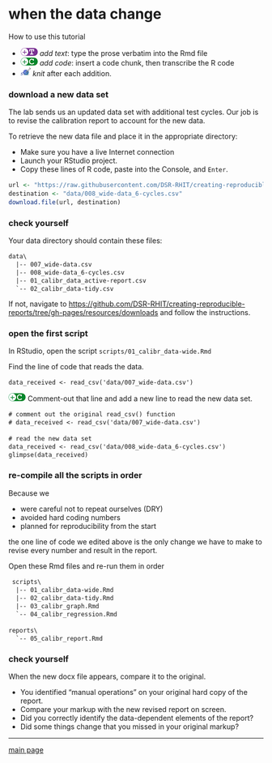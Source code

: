 
# when the data change

How to use this tutorial

  - ![](../resources/images/text-icon.png)<!-- --> *add text*: type the
    prose verbatim into the Rmd file
  - ![](../resources/images/code-icon.png)<!-- --> *add code*: insert a
    code chunk, then transcribe the R code
  - ![](../resources/images/knit-icon.png)<!-- --> *knit* after each
    addition.

### download a new data set

The lab sends us an updated data set with additional test cycles. Our
job is to revise the calibration report to account for the new data.

To retrieve the new data file and place it in the appropriate directory:

  - Make sure you have a live Internet connection
  - Launch your RStudio project.
  - Copy these lines of R code, paste into the Console, and
`Enter`.

<!-- end list -->

``` r
url <- "https://raw.githubusercontent.com/DSR-RHIT/creating-reproducible-reports/gh-pages/data/008_wide-data_6-cycles.csv"
destination <- "data/008_wide-data_6-cycles.csv"
download.file(url, destination)
```

### check yourself

Your data directory should contain these files:

    data\
      |-- 007_wide-data.csv
      |-- 008_wide-data_6-cycles.csv
      |-- 01_calibr_data_active-report.csv
      `-- 02_calibr_data-tidy.csv

If not, navigate to
<https://github.com/DSR-RHIT/creating-reproducible-reports/tree/gh-pages/resources/downloads>
and follow the instructions.

### open the first script

In RStudio, open the script `scripts/01_calibr_data-wide.Rmd`

Find the line of code that reads the data.

    data_received <- read_csv('data/007_wide-data.csv') 

![](../resources/images/code-icon.png)<!-- --> Comment-out that line and
add a new line to read the new data set.

    # comment out the original read_csv() function 
    # data_received <- read_csv('data/007_wide-data.csv')
    
    # read the new data set 
    data_received <- read_csv('data/008_wide-data_6-cycles.csv')
    glimpse(data_received)

### re-compile all the scripts in order

Because we

  - were careful not to repeat ourselves (DRY)
  - avoided hard coding numbers
  - planned for reproducibility from the start

the one line of code we edited above is the only change we have to make
to revise every number and result in the report.

Open these Rmd files and re-run them in order

``` 
 scripts\
  |-- 01_calibr_data-wide.Rmd 
  |-- 02_calibr_data-tidy.Rmd 
  |-- 03_calibr_graph.Rmd
  `-- 04_calibr_regression.Rmd
  
reports\
  `-- 05_calibr_report.Rmd 
```

### check yourself

When the new docx file appears, compare it to the original.

  - You identified “manual operations” on your original hard copy of the
    report.
  - Compare your markup with the new revised report on screen.
  - Did you correctly identify the data-dependent elements of the
    report?
  - Did some things change that you missed in your original markup?

-----

[main page](../README.md)
